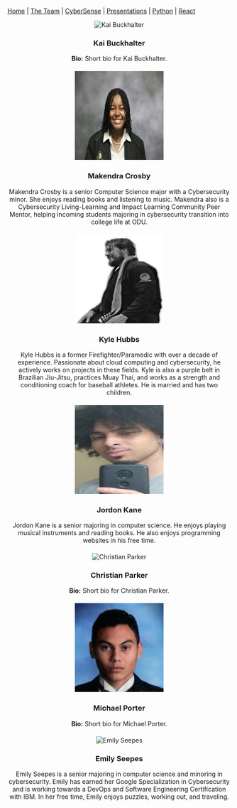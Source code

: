 
[Home](README.md) | [The Team](team_bios.md) | [CyberSense](#cybersense) | [Presentations](presentations.md) | [Python](https://docs.python.org/3/reference/index.html) | [React](https://react.dev/reference/react)


<div style="text-align: center;">
  <div style="margin-bottom: 20px;">
    <img src="images/kai_image.png" alt="Kai Buckhalter" width="200" height="200">
    <h3>Kai Buckhalter</h3>
    <p><strong>Bio:</strong> Short bio for Kai Buckhalter.</p>
  </div>
  <div style="margin-bottom: 20px;">
    <img src="images/makendra_image.png" alt="Makendra Crosby" width="200" height="200">
    <h3>Makendra Crosby</h3>
    <p>Makendra Crosby is a senior Computer Science major with a Cybersecurity minor. She enjoys reading books and listening to music. Makendra also is a Cybersecurity Living-Learning and Impact Learning Community Peer Mentor, helping incoming students majoring in cybersecurity transition into college life at ODU.</p>
  </div>
  <div style="margin-bottom: 20px;">
    <img src="images/kyle_image.png" alt="Kyle Hubbs" width="200" height="200">
    <h3>Kyle Hubbs</h3>
    <p>Kyle Hubbs is a former Firefighter/Paramedic with over a decade of experience. Passionate about cloud computing and cybersecurity, he actively works on projects in these fields. Kyle is also a purple belt in Brazilian Jiu-Jitsu, practices Muay Thai, and works as a strength and conditioning coach for baseball athletes. He is married and has two children.</p>
  </div>
  <div style="margin-bottom: 20px;">
    <img src="images/jordon_image.png" alt="Jordon Kane" width="200" height="200">
    <h3>Jordon Kane</h3>
    <p>Jordon Kane is a senior majoring in computer science. He enjoys playing musical instruments and reading books. He also enjoys programming websites in his free time.</p>
  </div>
  <div style="margin-bottom: 20px;">
    <img src="images/christian_image.png" alt="Christian Parker" width="200" height="200">
    <h3>Christian Parker</h3>
    <p><strong>Bio:</strong> Short bio for Christian Parker.</p>
  </div>
  <div style="margin-bottom: 20px;">
    <img src="images/michael_image.png" alt="Michael Porter" width="200" height="200">
    <h3>Michael Porter</h3>
    <p><strong>Bio:</strong> Short bio for Michael Porter.</p>
  </div>
  <div style="margin-bottom: 20px;">
    <img src="images/emily_image.png" alt="Emily Seepes" width="200" height="200">
    <h3>Emily Seepes</h3>
    <p>Emily Seepes is a senior majoring in computer science and minoring in cybersecurity. Emily has earned her Google Specialization in Cybersecurity and is working towards a DevOps and Software Engineering Certification with IBM. In her free time, Emily enjoys puzzles, working out, and traveling.  </p>
  </div>
</div>
